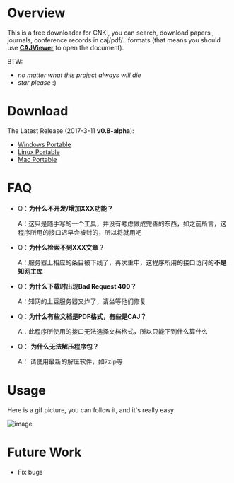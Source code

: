 # Overview
This is a free downloader for CNKI, you can search, download papers , journals, conference records in caj/pdf/.. formats (that 
means you should use [**CAJViewer**](http://www.portablesoft.org/cajviewer-lite/) to open the document).

BTW:
- *no matter what this project always will die*
- *star please* :)

# Download
The Latest Release (2017-3-11 **v0.8-alpha**):
+ [Windows Portable](https://github.com/amyhaber/cnki-downloader/releases/download/v0.8-alpha/cnki-downloader-windows.zip)
+ [Linux Portable](https://github.com/amyhaber/cnki-downloader/releases/download/v0.8-alpha/cnki-downloader-linux.zip)
+ [Mac Portable](https://github.com/amyhaber/cnki-downloader/releases/download/v0.8-alpha/cnki-downloader-darwin.zip)

# FAQ
- Q：**为什么不开发/增加XXX功能？**

  A：这只是随手写的一个工具，并没有考虑做成完善的东西，如之前所言，这程序所用的接口迟早会被封的，所以将就用吧

- Q：**为什么检索不到XXX文章？**

  A：服务器上相应的条目被下线了，再次重申，这程序所用的接口访问的**不是知网主库**
  
- Q：**为什么下载时出现Bad Request 400？**

  A：知网的土豆服务器又炸了，请坐等他们修复

- Q：**为什么有些文档是PDF格式，有些是CAJ？**

  A：此程序所使用的接口无法选择文档格式，所以只能下到什么算什么

- Q： **为什么无法解压程序包？**

  A： 请使用最新的解压软件，如7zip等

# Usage
Here is a gif picture, you can follow it, and it's really easy

![image](https://github.com/amyhaber/cnki-downloader/blob/backup/screenshots/showcase2.gif)

# Future Work
+ Fix bugs
